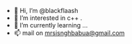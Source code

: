 - 👋 Hi, I’m @blackflaash
- 👀 I’m interested in c++ .
- 🌱 I’m currently learning ...
- 📫 mail on mrsisnghbabua@gmail.com


